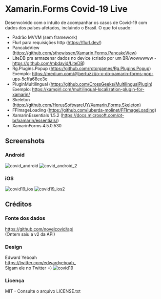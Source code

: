 # Xamarin.Forms Covid-19 Live
Desenvolvido com o intuito de acompanhar os casos de Covid-19 com dados dos países afetados, incluindo o Brasil.
O que foi usado:
- Padrão MVVM (sem framework)
- Flurl para requisições http (https://flurl.dev/)
- PancakeView (https://github.com/sthewissen/Xamarin.Forms.PancakeView)
- LiteDB pra armazenar dados no device (criado por um BR/wowwwww - https://github.com/mbdavid/LiteDB)
- Rg.Plugins.Popup (https://github.com/rotorgames/Rg.Plugins.Popup) <br/>
Exemplo: https://medium.com/@bertuzzi/o-x-do-xamarin-forms-pop-ups-5cffa68ee3e
- PluginMultilingual (https://github.com/CrossGeeks/MultilingualPlugin) <br/>
Exemplo: https://xamgirl.com/multilingual-localization-plugin-for-xamarin/
- Skeleton (https://github.com/HorusSoftwareUY/Xamarin.Forms.Skeleton)
- FFImageLoading (https://github.com/luberda-molinet/FFImageLoading)
- XamarinEssentials 1.5.2 (https://docs.microsoft.com/pt-br/xamarin/essentials/)
- XamarinForms 4.5.0.530

## Screenshots
### Android
![covid_android](https://user-images.githubusercontent.com/11803107/79575316-f827db00-8097-11ea-826e-c94107b2ce1d.png)
![covid_android_2](https://user-images.githubusercontent.com/11803107/79575346-04ac3380-8098-11ea-817e-5b663dd33a8a.png)

### iOS
![covid19_ios](https://user-images.githubusercontent.com/11803107/79575567-62d91680-8098-11ea-8655-6712af67776b.PNG)
![covid19_ios2](https://user-images.githubusercontent.com/11803107/79575597-6c627e80-8098-11ea-8e3a-fc6f218853e7.PNG)

## Créditos
### Fonte dos dados
https://github.com/novelcovid/api <br/>
(Ontem saiu a v2 da API) 
### Design
Edward Yeboah <br/>
https://twitter.com/edwardyeboah_ <br/>Sigam ele no Twitter =)
![covid19](https://user-images.githubusercontent.com/11803107/79572192-e42daa80-8092-11ea-96c5-406265f25ab7.jpg)

### Licença
MIT - Consulte o arquivo LICENSE.txt
